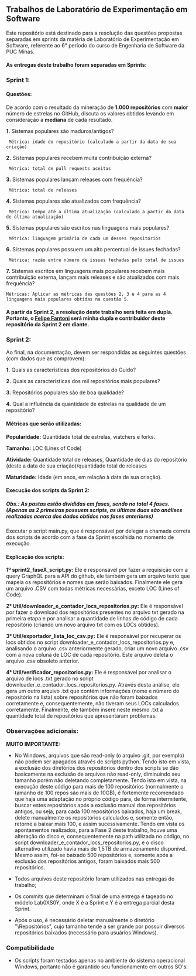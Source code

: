 ## Trabalhos de Laboratório de Experimentação em Software

Este repositório está destinado para a resolução das questões propostas separadas em sprints da matéria de Laboratório de Experimentação em Software, referente ao 6° período do curso de Engenharia de Software da PUC Minas.


#### As entregas deste trabalho foram separadas em Sprints:

### Sprint 1:

#### Questões:

De acordo com o resultado da mineração de **1.000 repositórios** com **maior** número de estrelas no GitHub, discuta os valores obtidos levando em consideração a **mediana** de cada resultado.

**1.** Sistemas populares são maduros/antigos?

     Métrica: idade do repositório (calculado a partir da data de sua criação)

**2.** Sistemas populares recebem muita contribuição externa?

     Métrica: total de pull requests aceitas

**3.** Sistemas populares lançam releases com frequência?

     Métrica: total de releases

**4.** Sistemas populares são atualizados com frequência?

     Métrica: tempo até a última atualização (calculado a partir da data de última atualização)

**5.** Sistemas populares são escritos nas linguagens mais populares?

     Métrica: linguagem primária de cada um desses repositórios

**6.** Sistemas populares possuem um alto percentual de issues fechadas?

     Métrica: razão entre número de issues fechadas pelo total de issues

**7.** Sistemas escritos em linguagens mais populares recebem mais contribuição externa, lançam mais releases e são atualizados com mais frequência?

    Métricas: Aplicar as métricas das questões 2, 3 e 4 para as 4 linguagens mais populares obtidas na questão 5. 

#### A partir da Sprint 2, a resolução deste trabalho será feita em dupla. Portanto, o [Felipe Fantoni](https://github.com/felipefantoni) será minha dupla e contribuidor deste repositório da Sprint 2 em diante.

### Sprint 2:

Ao final, na documentação, devem ser respondidas as seguintes questões (com dados que as comprovem):

**1.** Quais as características dos repositórios do Guido?
    
**2.** Quais as características dos mil repositórios mais populares?

**3.** Repositórios populares são de boa qualidade? 

**4.** Qual a influência da quantidade de estrelas na qualidade de um repositório?

#### Métricas que serão utilizadas:

**Popularidade:** Quantidade total de estrelas, watchers e forks.

**Tamanho:** LOC (Lines of Code)

**Atividade:** Quantidade total de releases, Quantidade de dias do repositório (deste a data de sua criação)/quantidade total de releases

**Maturidade:** Idade (em anos, em relação à data de sua criação).


#### Execução dos scripts da Sprint 2:

##### Obs.: As pastas estão divididas em fases, sendo no total 4 fases. (Apenas as 2 primeiras possuem scripts, as últimas duas são análises realizadas acerca dos dados obtidos nas fases anteriores)

Executar o script main.py, que é responsável por delegar a chamada correta dos scripts de acordo com a fase da Sprint escolhida no momento de execução.

#### Explicação dos scripts:

**1º sprint2_faseX_script.py:** Ele é responsável por fazer a requisição com a query GraphQL para a API do github, ele também gera um arquivo texto que mapeia os repositórios e nomes que serão baixados. Finalmente ele gera um arquivo .CSV com todas métricas necessárias, exceto LOC (Lines of Code).

**2° Util/downloader_e_contador_locs_repositorios.py:** Ele é responsável por fazer o download dos repositórios presentes no arquivo txt gerado na primeira etapa e por analisar a quantidade de linhas de código de cada repositório (criando um novo arquivo txt com os LOCs obtidos).

**3° Util/exportador_lista_loc_csv.py:** Ele é responsável por recuperar os locs obtidos no script downloader_e_contador_locs_repositorios.py e, analisando o arquivo .csv anteriormente gerado, criar um novo arquivo .csv com a nova coluna de LOC de cada repositório. Este arquivo deleta o arquivo .csv obsoleto anterior.

**4° Util/verificador_repositorios.py:** Ele é responsável por analisar o arquivo de locs .txt gerado no script downloader_e_contador_locs_repositorios.py. Através desta análise, ele gera um outro arquivo .txt que contém informações (nome e número do repositório na lista) sobre repositórios que não foram baixados corretamente e, consequentemente, não tiveram seus LOCs calculados corretamente. Finalmente, ele também insere neste mesmo .txt a quantidade total de repositórios que apresentaram problemas.

### Observações adicionais:

**MUITO IMPORTANTE:**

- No Windows, arquivos que são read-only (o arquivo .git, por exemplo) não podem ser apagados através de scripts python. Tendo isto em vista, a exclusão dos diretórios dos repositórios dentro dos scripts se dão basicamente na exclusão de arquivos não read-only, diminuindo seu tamanho porém não deletando completamente. Tendo isto em vista, na execução deste código para mais de 100 repositórios (normalmente o tamanho de 100 repos são mais de 10GB), é fortemente recomendado que haja uma adaptação no próprio código para, de forma intermitente, buscar estes repositórios após a exclusão manual dos repositórios antigos, ou seja, para cada 100 repositórios baixados, haja um break, delete manualmente os repositórios calculados e, somente então, retorne a baixar mais 100, e assim sucessivamente. Tendo em vista os apontamentos realizados, para a Fase 2 deste trabalho, houve uma alteração do disco e, consequentemente na path utilizada no código, no script downloader_e_contador_locs_repositorios.py, e o disco alternativo utilizado havia mais de 1,5TB de armazenamento disponível. Mesmo assim, foi-se baixado 500 repositórios e, somente após a exclusão dos repositórios antigos, foram baixados mais 500 repositórios.
 
- Todos arquivos deste repositório foram utilizados nas entregas do trabalho;

- Os commits que determinam o final de uma entrega é tageado no módelo Lab0XS0Y, onde X é a Sprint e Y é a entrega parcial desta Sprint.

- Após o uso, é necessário deletar manualmente o diretório "\Repositórios", cujo tamanho tende a ser grande por possuir diversos repositórios baixados (necessário para usuários Windows).

### Compatibilidade

- Os scripts foram testados apenas no ambiente do sistema operacional Windows, portanto não é garantido seu funcionamento em outros SO's.
